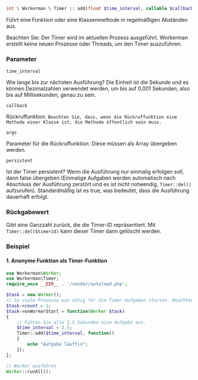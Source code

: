 ```php
int \ Workerman \ Timer :: add(float $time_interval, callable $callback [,$args = array(), bool $persistent = true])
```
Führt eine Funktion oder eine Klassenmethode in regelmäßigen Abständen aus.

Beachten Sie: Der Timer wird im aktuellen Prozess ausgeführt. Workerman erstellt keine neuen Prozesse oder Threads, um den Timer auszuführen.

### Parameter
 ``` time_interval ```

Wie lange bis zur nächsten Ausführung? Die Einheit ist die Sekunde und es können Dezimalzahlen verwendet werden, um bis auf 0,001 Sekunden, also bis auf Millisekunden, genau zu sein.

 ``` callback ```

Rückruffunktion. ``` Beachten Sie, dass, wenn die Rückruffunktion eine Methode einer Klasse ist, die Methode öffentlich sein muss. ```

 ``` args ```

Parameter für die Rückruffunktion. Diese müssen als Array übergeben werden.

 ``` persistent ```

Ist der Timer persistent? Wenn die Ausführung nur einmalig erfolgen soll, dann false übergeben (Einmalige Aufgaben werden automatisch nach Abschluss der Ausführung zerstört und es ist nicht notwendig, ```Timer::del()``` aufzurufen). Standardmäßig ist es true, was bedeutet, dass die Ausführung dauerhaft erfolgt.

### Rückgabewert
Gibt eine Ganzzahl zurück, die die Timer-ID repräsentiert. Mit ```Timer::del($timerid)``` kann dieser Timer dann gelöscht werden.

### Beispiel

#### 1. Anonyme Funktion als Timer-Funktion
```php
use Workerman\Worker;
use Workerman\Timer;
require_once __DIR__ . '/vendor/autoload.php';

$task = new Worker();
// So viele Prozesse wie nötig für die Timer-Aufgaben starten. Beachten, ob das Geschäft bei Mehrprozessen ein Nebenläufigkeitsproblem hat.
$task->count = 1;
$task->onWorkerStart = function(Worker $task)
{
    // Führen Sie alle 2,5 Sekunden eine Aufgabe aus.
    $time_interval = 2.5;
    Timer::add($time_interval, function()
    {
        echo "Aufgabe läuft\n";
    });
};

// Worker ausführen
Worker::runAll();
```
